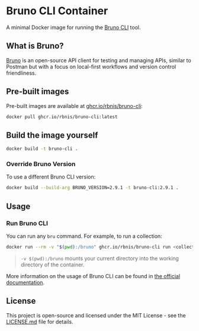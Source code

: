 # Bruno CLI Container

A minimal Docker image for running the [Bruno CLI](https://github.com/usebruno/bruno) tool.

## What is Bruno?

[Bruno](https://www.usebruno.com/) is an open-source API client for testing and managing APIs, similar to Postman but with a focus on local-first workflows and version control friendliness.

## Pre-built images

Pre-built images are available at [ghcr.io/rbnis/bruno-cli](https://github.com/rbnis/bruno-cli-container/pkgs/container/bruno-cli):

```sh
docker pull ghcr.io/rbnis/bruno-cli:latest
```

## Build the image yourself
```sh
docker build -t bruno-cli .
```

### Override Bruno Version

To use a different Bruno CLI version:
```sh
docker build --build-arg BRUNO_VERSION=2.9.1 -t bruno-cli:2.9.1 .
```

## Usage

### Run Bruno CLI

You can run any `bru` command. For example, to run a collection:
```sh
docker run --rm -v "$(pwd):/bruno" ghcr.io/rbnis/bruno-cli run <collection>
```

> `-v $(pwd):/bruno` mounts your current directory into the working directory of the container.

More information on the usage of Bruno CLI can be found in [the official documentation](https://docs.usebruno.com/bru-cli/commandOptions).


## License

This project is open-source and licensed under the MIT License - see the [LICENSE.md](LICENSE.md) file for details.
